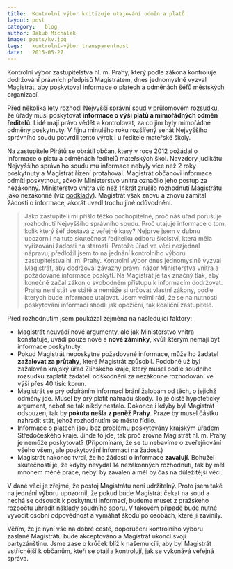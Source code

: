 ```yaml
---
title:	Kontrolní výbor kritizuje utajování odměn a platů
layout:	post
category:	blog
author:	Jakub Michálek
image: posts/kv.jpg
tags:	kontrolní-výbor transparentnost
date:	2015-05-27
---
```


Kontrolní výbor zastupitelstva hl. m. Prahy, který podle zákona kontroluje 
dodržování právních předpisů Magistrátem, dnes jednomyslně vyzval Magistrát, aby 
poskytoval informace o platech a odměnách šéfů městských organizací.

Před několika lety rozhodl Nejvyšší správní soud v průlomovém rozsudku, 
že úřady musí poskytovat **informace o výši platů a mimořádných odměn ředitelů**. 
Lidé mají právo vědět a kontrolovat, za co jim byly mimořádné odměny poskytnuty.
V říjnu minulého roku rozšířený senát Nejvyššího správního soudu potvrdil 
tento výrok i u ředitele mateřské školy. 

Na zastupitele
Pirátů se obrátil občan, který v roce 2012 požádal o informace o platu a 
odměnách ředitelů mateřských škol. Navzdory judikátu Nejvyššího správního soudu
mu informace nebyly více než 2 roky poskytnuty a Magistrát řízení protahoval. 
Magistrát občanovi informace odmítl poskytnout,
ačkoliv Ministerstvo vnitra označilo jeho postup za nezákonný. Ministerstvo
vnitra víc než 14krát zrušilo rozhodnutí Magistrátu jako nezákonné (viz [podklady](https://github.com/pirati-cz/KlubPraha/tree/master/spisy/2015/27-platy-skolstvi)). Magistrát však znovu a znovu zamítal žádosti
o informace, akorát uvedl trochu jiné odůvodnění.

> Jako zastupiteli mi přišlo těžko pochopitelné, proč náš úřad porušuje
rozhodnutí Nejvyššího správního soudu. Proč utajuje informace o tom, kolik který šéf 
dostává z veřejné kasy? Nejprve jsem v dubnu upozornil na tuto skutečnost
ředitelku odboru školství, která měla vyřizování žádosti na starosti.
Protože úřad ve věci nezjednal nápravu, předložil jsem to na jednání kontrolního
výboru zastupitelstva hl. m. Prahy. Kontrolní výbor dnes jednomyslně vyzval Magistrát, 
aby dodržoval závazný právní názor Ministerstva vnitra a požadované 
informace poskytl. Na Magistrát je tak značný tlak, aby konečně začal zákon
o svobodném přístupu k informacím dodržovat. Praha není stát ve státě a nemůže
si určovat vlastní zákony, podle kterých bude informace utajovat. Jsem velmi 
rád, že se na nutnosti poskytování informací shodli jak opoziční, tak koaliční 
zastupitelé. 

Před rozhodnutím jsem poukázal zejména na následující faktory:

* Magistrát neuvádí nové argumenty, ale jak Ministerstvo vnitra konstatuje,
uvádí pouze nové a **nové záminky**, kvůli kterým nemají být informace poskytnuty.
* Pokud Magistrát neposkytne požadované informace, může ho žadatel **zažalovat
za průtahy**, které Magistrát způsobil. Podobně už byl zažalován krajský úřad
Zlínského kraje, který musel podle soudního rozsudku zaplatit žadateli 
odškodnění za nezákonné rozhodování ve výši přes 40 tisíc korun.
* Magistrát se prý odpíráním informací brání žalobám od těch, 
o jejichž odměny jde. Musel by prý platit náhradu škody. To je čistě hypotetický
argument, neboť se tak nikdy nestalo. Dokonce i kdyby byl Magistrát odsouzen, tak by 
**pokuta nešla z peněž Prahy**. Praze by musel částku nahradit stát, jehož rozhodnutím
se město řídilo.
* Informace o platech jsou bez problému poskytovány krajským úřadem Středočeského
kraje. Jinde to jde, tak proč zrovna Magistrát hl. m. Prahy je nemůže poskytovat? (Připomínám,
že se tu nebavíme o zveřejňování všeho všem, ale poskytování informací na žádost.)
* Magistrát nakonec tvrdí, že ho žádosti o informace **zavalují**. Bohužel skutečností
je, že kdyby nevydal 14 nezákonných rozhodnutí, tak by měl mnohem méně práce,
nebyl by zavalen a měl by čas na důležitější věci.

V dané věci je zřejmé, že postoj Magistrátu není udržitelný.
Proto jsem také na jednání výboru upozornil, že pokud bude Magistrát čekat na soud a
nechá se odsoudit k poskytnutí informací, budeme muset z pražského rozpočtu 
uhradit náklady soudního sporu. V takovém případě bude nutné vyvodit osobní 
odpovědnost a vymáhat škodu po osobách, které ji zavinily. 

Věřím, že je nyní vše na dobré cestě, doporučení kontrolního výboru zaslané 
Magistrátu bude akceptováno a Magistrát ukončí svoji partyzánštinu. 
Jsme zase o krůček blíž k našemu cíli, aby byl Magistrát vstřícnější k občanům, 
kteří se ptají a kontrolují, jak se vykonává veřejná správa. 



